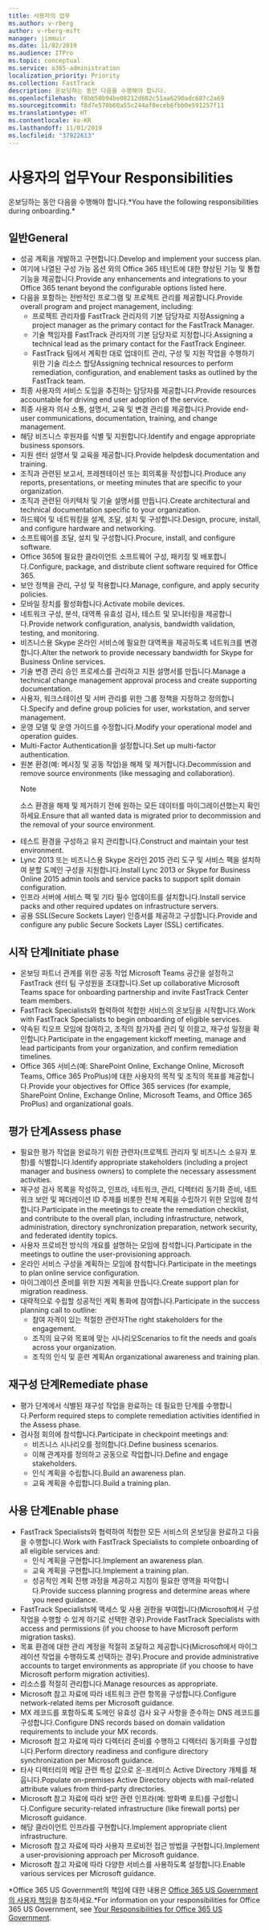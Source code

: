 ```yaml
---
title: 사용자의 업무
ms.author: v-rberg
author: v-rberg-msft
manager: jimmuir
ms.date: 11/02/2019
ms.audience: ITPro
ms.topic: conceptual
ms.service: o365-administration
localization_priority: Priority
ms.collection: FastTrack
description: 온보딩하는 동안 다음을 수행해야 합니다.
ms.openlocfilehash: f8bb50b94be08212d682c51aa6290adc687c2a69
ms.sourcegitcommit: f8d7e570b60a55c244af0eceb6fbb0e591257f11
ms.translationtype: HT
ms.contentlocale: ko-KR
ms.lasthandoff: 11/01/2019
ms.locfileid: "37922613"
---
```

# <a name="your-responsibilities"></a><span data-ttu-id="add7c-103">사용자의 업무</span><span class="sxs-lookup"><span data-stu-id="add7c-103">Your Responsibilities</span></span>

<span data-ttu-id="add7c-104">온보딩하는 동안 다음을 수행해야 합니다.\*</span><span class="sxs-lookup"><span data-stu-id="add7c-104">You have the following responsibilities during onboarding.\*</span></span>
  
## <a name="general"></a><span data-ttu-id="add7c-105">일반</span><span class="sxs-lookup"><span data-stu-id="add7c-105">General</span></span>

- <span data-ttu-id="add7c-106">성공 계획을 개발하고 구현합니다.</span><span class="sxs-lookup"><span data-stu-id="add7c-106">Develop and implement your success plan.</span></span>
- <span data-ttu-id="add7c-107">여기에 나열된 구성 가능 옵션 외의 Office 365 테넌트에 대한 향상된 기능 및 통합 기능을 제공합니다.</span><span class="sxs-lookup"><span data-stu-id="add7c-107">Provide any enhancements and integrations to your Office 365 tenant beyond the configurable options listed here.</span></span>  
- <span data-ttu-id="add7c-108">다음을 포함하는 전반적인 프로그램 및 프로젝트 관리를 제공합니다.</span><span class="sxs-lookup"><span data-stu-id="add7c-108">Provide overall program and project management, including:</span></span> 
  - <span data-ttu-id="add7c-109">프로젝트 관리자를 FastTrack 관리자의 기본 담당자로 지정</span><span class="sxs-lookup"><span data-stu-id="add7c-109">Assigning a project manager as the primary contact for the FastTrack Manager.</span></span>
  - <span data-ttu-id="add7c-110">기술 책임자를 FastTrack 관리자의 기본 담당자로 지정합니다.</span><span class="sxs-lookup"><span data-stu-id="add7c-110">Assigning a technical lead as the primary contact for the FastTrack Engineer.</span></span>
  - <span data-ttu-id="add7c-111">FastTrack 팀에서 계획한 대로 업데이트 관리, 구성 및 지원 작업을 수행하기 위한 기술 리소스 할당</span><span class="sxs-lookup"><span data-stu-id="add7c-111">Assigning technical resources to perform remediation, configuration, and enablement tasks as outlined by the FastTrack team.</span></span> 
- <span data-ttu-id="add7c-112">최종 사용자의 서비스 도입을 추진하는 담당자를 제공합니다.</span><span class="sxs-lookup"><span data-stu-id="add7c-112">Provide resources accountable for driving end user adoption of the service.</span></span> 
- <span data-ttu-id="add7c-113">최종 사용자 의사 소통, 설명서, 교육 및 변경 관리를 제공합니다.</span><span class="sxs-lookup"><span data-stu-id="add7c-113">Provide end-user communications, documentation, training, and change management.</span></span>
- <span data-ttu-id="add7c-114">해당 비즈니스 후원자를 식별 및 지원합니다.</span><span class="sxs-lookup"><span data-stu-id="add7c-114">Identify and engage appropriate business sponsors.</span></span>  
- <span data-ttu-id="add7c-115">지원 센터 설명서 및 교육을 제공합니다.</span><span class="sxs-lookup"><span data-stu-id="add7c-115">Provide helpdesk documentation and training.</span></span>  
- <span data-ttu-id="add7c-116">조직과 관련된 보고서, 프레젠테이션 또는 회의록을 작성합니다.</span><span class="sxs-lookup"><span data-stu-id="add7c-116">Produce any reports, presentations, or meeting minutes that are specific to your organization.</span></span> 
- <span data-ttu-id="add7c-117">조직과 관련된 아키텍처 및 기술 설명서를 만듭니다.</span><span class="sxs-lookup"><span data-stu-id="add7c-117">Create architectural and technical documentation specific to your organization.</span></span>   
- <span data-ttu-id="add7c-118">하드웨어 및 네트워킹을 설계, 조달, 설치 및 구성합니다.</span><span class="sxs-lookup"><span data-stu-id="add7c-118">Design, procure, install, and configure hardware and networking.</span></span>   
- <span data-ttu-id="add7c-119">소프트웨어를 조달, 설치 및 구성합니다.</span><span class="sxs-lookup"><span data-stu-id="add7c-119">Procure, install, and configure software.</span></span>  
- <span data-ttu-id="add7c-120">Office 365에 필요한 클라이언트 소프트웨어 구성, 패키징 및 배포합니다.</span><span class="sxs-lookup"><span data-stu-id="add7c-120">Configure, package, and distribute client software required for Office 365.</span></span>  
- <span data-ttu-id="add7c-121">보안 정책을 관리, 구성 및 적용합니다.</span><span class="sxs-lookup"><span data-stu-id="add7c-121">Manage, configure, and apply security policies.</span></span>
- <span data-ttu-id="add7c-122">모바일 장치를 활성화합니다.</span><span class="sxs-lookup"><span data-stu-id="add7c-122">Activate mobile devices.</span></span>
- <span data-ttu-id="add7c-123">네트워크 구성, 분석, 대역폭 유효성 검사, 테스트 및 모니터링을 제공합니다.</span><span class="sxs-lookup"><span data-stu-id="add7c-123">Provide network configuration, analysis, bandwidth validation, testing, and monitoring.</span></span> 
- <span data-ttu-id="add7c-124">비즈니스용 Skype 온라인 서비스에 필요한 대역폭을 제공하도록 네트워크를 변경합니다.</span><span class="sxs-lookup"><span data-stu-id="add7c-124">Alter the network to provide necessary bandwidth for Skype for Business Online services.</span></span> 
- <span data-ttu-id="add7c-125">기술 변경 관리 승인 프로세스를 관리하고 지원 설명서를 만듭니다.</span><span class="sxs-lookup"><span data-stu-id="add7c-125">Manage a technical change management approval process and create supporting documentation.</span></span>  
- <span data-ttu-id="add7c-126">사용자, 워크스테이션 및 서버 관리를 위한 그룹 정책을 지정하고 정의합니다.</span><span class="sxs-lookup"><span data-stu-id="add7c-126">Specify and define group policies for user, workstation, and server management.</span></span> 
- <span data-ttu-id="add7c-127">운영 모델 및 운영 가이드를 수정합니다.</span><span class="sxs-lookup"><span data-stu-id="add7c-127">Modify your operational model and operation guides.</span></span> 
- <span data-ttu-id="add7c-128">Multi-Factor Authentication을 설정합니다.</span><span class="sxs-lookup"><span data-stu-id="add7c-128">Set up multi-factor authentication.</span></span>  
- <span data-ttu-id="add7c-129">원본 환경(예: 메시징 및 공동 작업)을 해제 및 제거합니다.</span><span class="sxs-lookup"><span data-stu-id="add7c-129">Decommission and remove source environments (like messaging and collaboration).</span></span> 
    > [!NOTE]
    > <span data-ttu-id="add7c-130">소스 환경을 해제 및 제거하기 전에 원하는 모든 데이터를 마이그레이션했는지 확인하세요.</span><span class="sxs-lookup"><span data-stu-id="add7c-130">Ensure that all wanted data is migrated prior to decommission and the removal of your source environment.</span></span> 
- <span data-ttu-id="add7c-131">테스트 환경을 구성하고 유지 관리합니다.</span><span class="sxs-lookup"><span data-stu-id="add7c-131">Construct and maintain your test environment.</span></span>  
- <span data-ttu-id="add7c-132">Lync 2013 또는 비즈니스용 Skype 온라인 2015 관리 도구 및 서비스 팩을 설치하여 분할 도메인 구성을 지원합니다.</span><span class="sxs-lookup"><span data-stu-id="add7c-132">Install Lync 2013 or Skype for Business Online 2015 admin tools and service packs to support split domain configuration.</span></span>
- <span data-ttu-id="add7c-133">인프라 서버에 서비스 팩 및 기타 필수 업데이트를 설치합니다.</span><span class="sxs-lookup"><span data-stu-id="add7c-133">Install service packs and other required updates on infrastructure servers.</span></span> 
- <span data-ttu-id="add7c-134">공용 SSL(Secure Sockets Layer) 인증서를 제공하고 구성합니다.</span><span class="sxs-lookup"><span data-stu-id="add7c-134">Provide and configure any public Secure Sockets Layer (SSL) certificates.</span></span> 
    
## <a name="initiate-phase"></a><span data-ttu-id="add7c-135">시작 단계</span><span class="sxs-lookup"><span data-stu-id="add7c-135">Initiate phase</span></span>

- <span data-ttu-id="add7c-136">온보딩 파트너 관계를 위한 공동 작업 Microsoft Teams 공간을 설정하고 FastTrack 센터 팀 구성원을 초대합니다.</span><span class="sxs-lookup"><span data-stu-id="add7c-136">Set up collaborative Microsoft Teams space for onboarding partnership and invite FastTrack Center team members.</span></span>   
- <span data-ttu-id="add7c-137">FastTrack Specialists와 협력하여 적합한 서비스의 온보딩을 시작합니다.</span><span class="sxs-lookup"><span data-stu-id="add7c-137">Work with FastTrack Specialists to begin onboarding of eligible services.</span></span>    
- <span data-ttu-id="add7c-138">약속된 킥오프 모임에 참여하고, 조직의 참가자를 관리 및 이끌고, 재구성 일정을 확인합니다.</span><span class="sxs-lookup"><span data-stu-id="add7c-138">Participate in the engagement kickoff meeting, manage and lead participants from your organization, and confirm remediation timelines.</span></span>   
- <span data-ttu-id="add7c-139">Office 365 서비스(예: SharePoint Online, Exchange Online, Microsoft Teams, Office 365 ProPlus)에 대한 사용자의 목적 및 조직의 목표를 제공합니다.</span><span class="sxs-lookup"><span data-stu-id="add7c-139">Provide your objectives for Office 365 services (for example, SharePoint Online, Exchange Online, Microsoft Teams, and Office 365 ProPlus) and organizational goals.</span></span>
    
## <a name="assess-phase"></a><span data-ttu-id="add7c-140">평가 단계</span><span class="sxs-lookup"><span data-stu-id="add7c-140">Assess phase</span></span>

- <span data-ttu-id="add7c-141">필요한 평가 작업을 완료하기 위한 관련자(프로젝트 관리자 및 비즈니스 소유자 포함)를 식별합니다.</span><span class="sxs-lookup"><span data-stu-id="add7c-141">Identify appropriate stakeholders (including a project manager and business owners) to complete the necessary assessment activities.</span></span>    
- <span data-ttu-id="add7c-142">재구성 검사 목록을 작성하고, 인프라, 네트워크, 관리, 디렉터리 동기화 준비, 네트워크 보안 및 페더레이션 ID 주제를 비롯한 전체 계획을 수립하기 위한 모임에 참석합니다.</span><span class="sxs-lookup"><span data-stu-id="add7c-142">Participate in the meetings to create the remediation checklist, and contribute to the overall plan, including infrastructure, network, administration, directory synchronization preparation, network security, and federated identity topics.</span></span>   
- <span data-ttu-id="add7c-143">사용자 프로비전 방식의 개요를 설명하는 모임에 참석합니다.</span><span class="sxs-lookup"><span data-stu-id="add7c-143">Participate in the meetings to outline the user-provisioning approach.</span></span>  
- <span data-ttu-id="add7c-144">온라인 서비스 구성을 계획하는 모임에 참석합니다.</span><span class="sxs-lookup"><span data-stu-id="add7c-144">Participate in the meetings to plan online service configuration.</span></span>    
- <span data-ttu-id="add7c-145">마이그레이션 준비를 위한 지원 계획을 만듭니다.</span><span class="sxs-lookup"><span data-stu-id="add7c-145">Create support plan for migration readiness.</span></span> 
- <span data-ttu-id="add7c-146">대략적으로 수립할 성공적인 계획 통화에 참여합니다.</span><span class="sxs-lookup"><span data-stu-id="add7c-146">Participate in the success planning call to outline:</span></span>   
  - <span data-ttu-id="add7c-147">참여 자격이 있는 적절한 관련자</span><span class="sxs-lookup"><span data-stu-id="add7c-147">The right stakeholders for the engagement.</span></span>  
  - <span data-ttu-id="add7c-148">조직의 요구와 목표에 맞는 시나리오</span><span class="sxs-lookup"><span data-stu-id="add7c-148">Scenarios to fit the needs and goals across your organization.</span></span>
  - <span data-ttu-id="add7c-149">조직의 인식 및 훈련 계획</span><span class="sxs-lookup"><span data-stu-id="add7c-149">An organizational awareness and training plan.</span></span>
    
## <a name="remediate-phase"></a><span data-ttu-id="add7c-150">재구성 단계</span><span class="sxs-lookup"><span data-stu-id="add7c-150">Remediate phase</span></span>

- <span data-ttu-id="add7c-151">평가 단계에서 식별된 재구성 작업을 완료하는 데 필요한 단계를 수행합니다.</span><span class="sxs-lookup"><span data-stu-id="add7c-151">Perform required steps to complete remediation activities identified in the Assess phase.</span></span> 
- <span data-ttu-id="add7c-152">검사점 회의에 참석합니다.</span><span class="sxs-lookup"><span data-stu-id="add7c-152">Participate in checkpoint meetings and:</span></span> 
  - <span data-ttu-id="add7c-153">비즈니스 시나리오를 정의합니다.</span><span class="sxs-lookup"><span data-stu-id="add7c-153">Define business scenarios.</span></span>   
  - <span data-ttu-id="add7c-154">이해 관계자를 정의하고 공동으로 작업합니다.</span><span class="sxs-lookup"><span data-stu-id="add7c-154">Define and engage stakeholders.</span></span>
  - <span data-ttu-id="add7c-155">인식 계획을 수립합니다.</span><span class="sxs-lookup"><span data-stu-id="add7c-155">Build an awareness plan.</span></span> 
  - <span data-ttu-id="add7c-156">교육 계획을 수립합니다.</span><span class="sxs-lookup"><span data-stu-id="add7c-156">Build a training plan.</span></span>
    
## <a name="enable-phase"></a><span data-ttu-id="add7c-157">사용 단계</span><span class="sxs-lookup"><span data-stu-id="add7c-157">Enable phase</span></span>

- <span data-ttu-id="add7c-158">FastTrack Specialists와 협력하여 적합한 모든 서비스의 온보딩을 완료하고 다음을 수행합니다.</span><span class="sxs-lookup"><span data-stu-id="add7c-158">Work with FastTrack Specialists to complete onboarding of all eligible services and:</span></span>  
  - <span data-ttu-id="add7c-159">인식 계획을 구현합니다.</span><span class="sxs-lookup"><span data-stu-id="add7c-159">Implement an awareness plan.</span></span>  
  - <span data-ttu-id="add7c-160">교육 계획을 구현합니다.</span><span class="sxs-lookup"><span data-stu-id="add7c-160">Implement a training plan.</span></span> 
  - <span data-ttu-id="add7c-161">성공적인 계획 진행 과정을 제공하고 지침이 필요한 영역을 파악합니다.</span><span class="sxs-lookup"><span data-stu-id="add7c-161">Provide success planning progress and determine areas where you need guidance.</span></span>
- <span data-ttu-id="add7c-162">FastTrack Specialists에 액세스 및 사용 권한을 부여합니다(Microsoft에서 구성 작업을 수행할 수 있게 하기로 선택한 경우).</span><span class="sxs-lookup"><span data-stu-id="add7c-162">Provide FastTrack Specialists with access and permissions (if you choose to have Microsoft perform migration tasks).</span></span>  
- <span data-ttu-id="add7c-163">목표 환경에 대한 관리 계정을 적절히 조달하고 제공합니다(Microsoft에서 마이그레이션 작업을 수행하도록 선택하는 경우).</span><span class="sxs-lookup"><span data-stu-id="add7c-163">Procure and provide administrative accounts to target environments as appropriate (if you choose to have Microsoft perform migration activities).</span></span>   
- <span data-ttu-id="add7c-164">리소스를 적절히 관리합니다.</span><span class="sxs-lookup"><span data-stu-id="add7c-164">Manage resources as appropriate.</span></span>   
- <span data-ttu-id="add7c-165">Microsoft 참고 자료에 따라 네트워크 관련 항목을 구성합니다.</span><span class="sxs-lookup"><span data-stu-id="add7c-165">Configure network-related items per Microsoft guidance.</span></span>  
- <span data-ttu-id="add7c-166">MX 레코드를 포함하도록 도메인 유효성 검사 요구 사항을 준수하는 DNS 레코드를 구성합니다.</span><span class="sxs-lookup"><span data-stu-id="add7c-166">Configure DNS records based on domain validation requirements to include your MX records.</span></span>   
- <span data-ttu-id="add7c-167">Microsoft 참고 자료에 따라 디렉터리 준비를 수행하고 디렉터리 동기화를 구성합니다.</span><span class="sxs-lookup"><span data-stu-id="add7c-167">Perform directory readiness and configure directory synchronization per Microsoft guidance.</span></span>
- <span data-ttu-id="add7c-168">타사 디렉터리의 메일 관련 특성 값으로 온-프레미스 Active Directory 개체를 채웁니다.</span><span class="sxs-lookup"><span data-stu-id="add7c-168">Populate on-premises Active Directory objects with mail-related attribute values from third-party directories.</span></span>   
- <span data-ttu-id="add7c-169">Microsoft 참고 자료에 따라 보안 관련 인프라(예: 방화벽 포트)를 구성합니다.</span><span class="sxs-lookup"><span data-stu-id="add7c-169">Configure security-related infrastructure (like firewall ports) per Microsoft guidance.</span></span>
- <span data-ttu-id="add7c-170">해당 클라이언트 인프라를 구현합니다.</span><span class="sxs-lookup"><span data-stu-id="add7c-170">Implement appropriate client infrastructure.</span></span>  
- <span data-ttu-id="add7c-171">Microsoft 참고 자료에 따라 사용자 프로비전 접근 방법을 구현합니다.</span><span class="sxs-lookup"><span data-stu-id="add7c-171">Implement a user-provisioning approach per Microsoft guidance.</span></span>  
- <span data-ttu-id="add7c-172">Microsoft 참고 자료에 따라 다양한 서비스를 사용하도록 설정합니다.</span><span class="sxs-lookup"><span data-stu-id="add7c-172">Enable various services per Microsoft guidance.</span></span>  
    
<span data-ttu-id="add7c-173">\*Office 365 US Government의 책임에 대한 내용은 [Office 365 US Government의 사용자 책임](US-Gov-appendix-your-responsibilities.md)을 참조하세요.</span><span class="sxs-lookup"><span data-stu-id="add7c-173">\*For information on your responsibilities for Office 365 US Government, see [Your Responsibilities for Office 365 US Government](US-Gov-appendix-your-responsibilities.md).</span></span>
  

